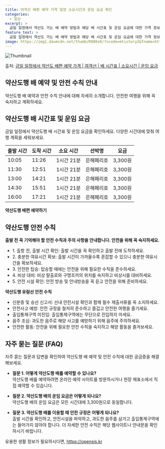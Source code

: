 ```yaml
---
title: 여객선 배편 예약 가격 일정 소요시간과 운임 요금 확인
categories:
  - 일상
excerpt: >
  금일 일정에서 약산도 가는 배 예약 방법과 해당 배 시간표 및 운임 요금에 대한 가격 정보를 안내 드리겠습니다. 안전하고 재밋는 약산도행 여행을 위해 아래 정보 참고하시기 바랍니다. 약산도행 배편 예약하기 👈 클릭금일 일정에서 약산도행 배 시간표출발 시간도착 시간소요 시간선박명요금10:0511:261시간 21분은해페리호3,300원11:3012:511시간 21분은해페리호3,300원13:0014:211시간 21분은해페리호3,300원14:3015:511시간 21분은해페리호3,300원16:0017:211시간 21분은해페리호3,300원약산도행 배편 예약하기 👈 클릭금일 일정에서 약산도행 여객선 탑승 시 이용수칙금일 일정에서 약산도행 배를 이용할 때 꼭 따라야 하는 안전 수칙과 주의 사항을 소개합니다. 중요한 내용..
feature_text: >
  금일 일정에서 약산도 가는 배 예약 방법과 해당 배 시간표 및 운임 요금에 대한 가격 정보를 안내 드리겠습니다. 안전하고 재밋는 약산도행 여행을 위해 아래 정보 참고하시기 바랍니다. 약산도행 배편 예약하기 👈 클릭금일 일정에서 약산도행 배 시간표출발 시간도착 시간소요 시간선박명요금10:0511:261시간 21분은해페리호3,300원11:3012:511시간 21분은해페리호3,300원13:0014:211시간 21분은해페리호3,300원14:3015:511시간 21분은해페리호3,300원16:0017:211시간 21분은해페리호3,300원약산도행 배편 예약하기 👈 클릭금일 일정에서 약산도행 여객선 탑승 시 이용수칙금일 일정에서 약산도행 배를 이용할 때 꼭 따라야 하는 안전 수칙과 주의 사항을 소개합니다. 중요한 내용..
image: https://img1.daumcdn.net/thumb/R800x0/?scode=mtistory2&fname=https%3A%2F%2Fblog.kakaocdn.net%2Fdn%2FdhbjA8%2FbtsHCcdCqRY%2FnCuwl1pwVsoCpzTkP2uDtK%2Fimg.webp
---
```


![Thumbnail](https://img1.daumcdn.net/thumb/R800x0/?scode=mtistory2&fname=https%3A%2F%2Fblog.kakaocdn.net%2Fdn%2FdhbjA8%2FbtsHCcdCqRY%2FnCuwl1pwVsoCpzTkP2uDtK%2Fimg.webp)

<p>출처: <a href="https://opensis.kr/entry/%EA%B8%88%EC%9D%BC-%EC%9D%BC%EC%A0%95%EC%97%90%EC%84%9C-%EC%95%BD%EC%82%B0%EB%8F%84-%EB%B0%B0%ED%8E%B8-%EC%98%88%EC%95%BD-%EA%B0%80%EA%B2%A9-%EC%97%AC%EA%B0%9D%EC%84%A0-%EB%B0%B0-%EC%8B%9C%EA%B0%84%ED%91%9C-%EC%86%8C%EC%9A%94%EC%8B%9C%EA%B0%84-%EC%9A%B4%EC%9E%84-%EC%9A%94%EA%B8%88" rel="dofollow">금일 일정에서 약산도 배편 예약 가격 | 여객선 | 배 시간표 | 소요시간 | 운임 요금</a> </p>

## 약산도행 배 예약 및 안전 수칙 안내

약산도행 배 예약과 안전 수칙 안내에 대해 자세히 소개합니다. 안전한 여행을 위해 꼭 숙지하고 계획하세요.

## 약산도행 배 시간표 및 운임 요금

금일 일정에서 약산도행 배 시간표 및 운임 요금을 확인하세요. 다양한 시간대에 맞춰 여행 계획을 세워보세요.

**출발 시간** | **도착 시간** | **소요 시간** | **선박명** | **요금**  
---|---|---|---|---  
10:05 | 11:26 | 1시간 21분 | 은해페리호 | 3,300원  
11:30 | 12:51 | 1시간 21분 | 은해페리호 | 3,300원  
13:00 | 14:21 | 1시간 21분 | 은해페리호 | 3,300원  
14:30 | 15:51 | 1시간 21분 | 은해페리호 | 3,300원  
16:00 | 17:21 | 1시간 21분 | 은해페리호 | 3,300원  
  
**약산도행 배편 예약하기**

## 약산도행 안전 수칙

**출발 전 꼭 기억해야 할 안전 수칙과 주의 사항을 안내합니다. 안전을 위해 꼭 숙지하세요.**

  * 1\. 출항 전, 출발 시간 확인: 출발 시간을 꼭 확인하고 출발 전에 도착하세요.
  * 2\. 충분한 여유시간 확보: 출발 시간이 가까울수록 혼잡할 수 있으니 충분한 여유시간을 확보하세요.
  * 3\. 안전한 탑승: 탑승할 때에는 안전을 위해 필요한 수칙을 준수하세요.
  * 4\. 비상 대비: 비상 탈출로와 구명조끼의 위치를 숙지하고 비상시를 대비하세요.
  * 5\. 안전 시설 확인: 안전 방송 및 안내방송을 꼭 듣고 안전을 위해 준비하세요.

**약산도행 유람선 안전 수칙**

  * 신분증 및 승선 신고서: 선내 안전시설 확인과 함께 필수 제출서류를 꼭 소지하세요.
  * 안전사고 예방: 안전 규정을 철저히 준수하고 즐겁고 안전한 여행을 즐기세요.
  * 출입통제구역 미진입: 출입통제구역에는 무단으로 진입하지 마세요.
  * 음주 조심: 과도한 음주로 해양 사고를 예방하기 위해 음주에 주의하세요.
  * 안전한 활동: 안전을 위해 필요한 안전 수칙을 숙지하고 해양 활동을 즐겨보세요.

## 자주 묻는 질문 (FAQ)

자주 묻는 질문과 답변을 확인하여 약산도행 배 예약 및 안전 수칙에 대한 궁금증을 해결해보세요.

  * **질문 1. 어떻게 약산도행 배를 예약할 수 있나요?**  
약산도행 배를 예약하려면 온라인 예약 사이트를 방문하시거나 현장 매표소에서 직접 예약할 수 있습니다.

  * **질문 2. 약산도행 배의 운임 요금은 어떻게 되나요?**  
약산도행 배의 운임 요금은 모든 시간대에 3,300원으로 동일합니다.

  * **질문 3. 약산도행 배를 이용할 때 안전 규정은 어떻게 되나요?**  
출발 시간을 확인하고, 안전시설을 파악하고, 과도한 음주를 삼가고 출입통제구역에는 들어가지 않아야 합니다. 더 자세한 안전 수칙은 해당
웹사이트나 안내문을 확인하시기 바랍니다.



 

유용한 생활 정보가 필요하시다면, <a href="https://opensis.kr" rel="dofollow">https://opensis.kr</a>


